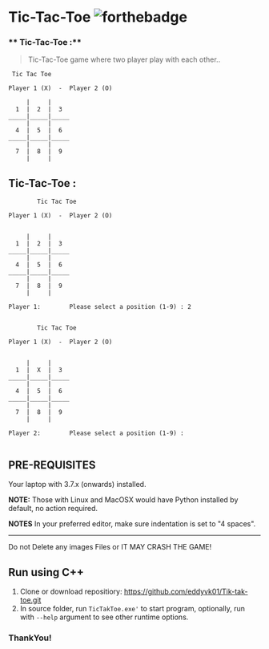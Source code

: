 # Tic-Tac-Toe ![forthebadge](https://forthebadge.com/images/badges/made-with-c-plus-plus.svg)
### ** Tic-Tac-Toe :** 
> Tic-Tac-Toe game where two player play with each other..

```
 Tic Tac Toe

Player 1 (X)  -  Player 2 (O)

     |     |
  1  |  2  |  3
_____|_____|_____
     |     |
  4  |  5  |  6
_____|_____|_____
     |     |
  7  |  8  |  9
     |     |

```

## **Tic-Tac-Toe :**
```
        Tic Tac Toe

Player 1 (X)  -  Player 2 (O)


     |     |
  1  |  2  |  3
_____|_____|_____
     |     |
  4  |  5  |  6
_____|_____|_____
     |     |
  7  |  8  |  9
     |     |

Player 1:        Please select a position (1-9) : 2


        Tic Tac Toe

Player 1 (X)  -  Player 2 (O)


     |     |
  1  |  X  |  3
_____|_____|_____
     |     |
  4  |  5  |  6
_____|_____|_____
     |     |
  7  |  8  |  9
     |     |

Player 2:        Please select a position (1-9) :


```
  

## PRE-REQUISITES
Your laptop with 3.7.x (onwards) installed.

**NOTE:** Those with Linux and MacOSX would have Python installed by default, no action required.




**NOTES**
In your preferred editor, make sure indentation is set to "4 spaces".

---

Do not Delete any images Files or IT MAY CRASH THE GAME!

## Run using C++
1. Clone or download repositiory: https://github.com/eddyvk01/Tik-tak-toe.git
2. In source folder, run `TicTakToe.exe'` to start program, optionally, run with `--help` argument to see other runtime options.

### ThankYou!
